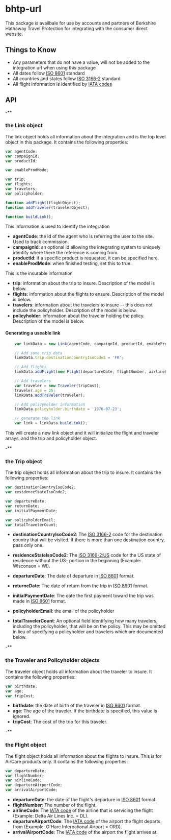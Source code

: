 # bhtp-url

This package is availbale for use by accounts and partners of Berkshire Hathaway Travel Protection for integrating with the consumer direct website.

## Things to Know
- Any parameters that do not have a value, will not be added to the integration url when using this package
- All dates follow [ISO 8601](https://en.wikipedia.org/wiki/ISO_8601#Dates) standard
- All countries and states follow [ISO 3166-2](https://en.wikipedia.org/wiki/ISO_3166-1_alpha-2) standard
- All flight information is identified by [IATA codes](https://en.wikipedia.org/wiki/International_Air_Transport_Association)

## API
-**

### the **Link** object
The link object holds all information about the integration and is the top level object in this package. It contains the following properties:

```javascript
var agentCode;
var campaignId;
var productId;

var enableProdMode;

var trip;
var flights;
var travelers;
var policyholder;

function addFlight(flightObject);
function addTraveler(travelerObject);

function buildLink();
```

This information is used to identify the integration

- **agentCode**: the id of the agent who is referring the user to the site. Used to track commission.
- **campaignId**: an optional id allowing the integrating system to uniquely identify where there the reference is coming from.
- **productId**: if a specific product is requested, it can be specified here.
- **enableProdMode**: when finished testing, set this to true.

This is the insurable information

- **trip**: information about the trip to insure. Description of the model is below.
- **flights**: information about the flights to ensure. Description of the model is below.
- **travelers**: information about the travelers to insure -- this does not include the policyholder. Description of the model is below.
- **policyholder**: information about the traveler holding the policy. Description of the model is below.

#### Generating a useable link

```javascript
    var linkData = new Link(agentCode, campaignId, productId, enableProdMode);

    // Add some trip data
    linkData.trip.destinationCountryIsoCode2 = 'FR';

    // Add flights
    linkData.addFlight(new Flight(departureDate, flightNumber, airlineCode, departureAirport, arrivalAirport));

    // Add travelers
    var traveler = new Traveler(tripCost);
    traveler.age = 25;
    linkData.addTraveler(traveler);

    // Add policyholder information
    linkData.policyholder.birthdate = '1976-07-23';

    // generate the link
    var link = linkData.buildLink();
```

This will create a new link object and it will initialize the flight and traveler arrays, and the trip and policyholder object.

-**

### the **Trip** object
The trip object holds all information about the trip to insure. It contains the following properties:

```javascript
var destinationCountryIsoCode2;
var residenceStateIsoCode2;

var departureDate;
var returnDate;
var initialPaymentDate;

var policyholderEmail;
var totalTravelerCount;
```

- **destinationCountryIsoCode2**: The [ISO 3166-2](https://en.wikipedia.org/wiki/ISO_3166-1_alpha-2) code for the destination country that will be visited. If there is more than one destination country, pass only one.
- **residenceStateIsoCode2**: The [ISO 3166-2:US](https://en.wikipedia.org/wiki/ISO_3166-2:US) code for the US state of residence without the US- portion in the beginning (Example: Wisconson = WI).


- **departureDate**: The date of departure in [ISO 8601](https://en.wikipedia.org/wiki/ISO_8601#Dates) format.
- **returneDate**: The date of return from the trip in [ISO 8601](https://en.wikipedia.org/wiki/ISO_8601#Dates) format.
- **initialPaymentDate**: The date the first payment toward the trip was made in [ISO 8601](https://en.wikipedia.org/wiki/ISO_8601#Dates) format.


- **policyholderEmail**: the email of the policyholder
- **totalTravelerCount**: An optional field identifying how many travelers, including the policyholder, that will be on the policy. This may be omitted in lieu of specifying a policyholder and travelers which are documented below.

-**

### the **Traveler** and **Policyholder** objects
The traveler object holds all information about the traveler to insure. It contains the following properties:

```javascript
var birthdate;
var age;
var tripCost;
```

- **birthdate**: the date of birth of the traveler in [ISO 8601](https://en.wikipedia.org/wiki/ISO_8601#Dates) format.
- **age**: The age of the traveler. If the birthdate is specified, this value is ignored.
- **tripCost**: The cost of the trip for this traveler.

-**

### the **Flight** object
The flight object holds all information about the flights to insure. This is for AirCare products only. It contains the following properties:

```javascript
var departureDate;
var flightNumber;
var airlineCode;
var departureAirportCode;
var arrivalAirportCode;
```

- **departureDate**: the date of the flight's departure in [ISO 8601](https://en.wikipedia.org/wiki/ISO_8601#Dates) format.
- **flightNumber**: The number of the flight.
- **airlineCode**: The [IATA code](http://www.iata.org/about/members/Pages/airline-list.aspx?All=true) of the airline that is servicing the flight (Example: Delta Air Lines Inc. = DL).
- **departureAirportCode**: The [IATA code](https://www.world-airport-codes.com/) of the airport the flight departs from (Example: O'Hare International Airport = ORD).
- **arrivalAirportCode**: The [IATA code](https://www.world-airport-codes.com/) of the airport the flight arrives at.